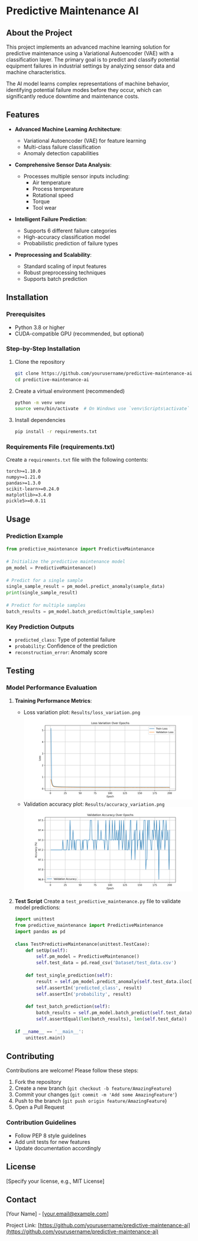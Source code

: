 # Predictive Maintenance AI

## About the Project

This project implements an advanced machine learning solution for predictive maintenance using a Variational Autoencoder (VAE) with a classification layer. The primary goal is to predict and classify potential equipment failures in industrial settings by analyzing sensor data and machine characteristics.

The AI model learns complex representations of machine behavior, identifying potential failure modes before they occur, which can significantly reduce downtime and maintenance costs.

## Features

- **Advanced Machine Learning Architecture**:
  - Variational Autoencoder (VAE) for feature learning
  - Multi-class failure classification
  - Anomaly detection capabilities

- **Comprehensive Sensor Data Analysis**:
  - Processes multiple sensor inputs including:
    - Air temperature
    - Process temperature
    - Rotational speed
    - Torque
    - Tool wear

- **Intelligent Failure Prediction**:
  - Supports 6 different failure categories
  - High-accuracy classification model
  - Probabilistic prediction of failure types

- **Preprocessing and Scalability**:
  - Standard scaling of input features
  - Robust preprocessing techniques
  - Supports batch prediction

## Installation

### Prerequisites
- Python 3.8 or higher
- CUDA-compatible GPU (recommended, but optional)

### Step-by-Step Installation

1. Clone the repository
   ```bash
   git clone https://github.com/yourusername/predictive-maintenance-ai.git
   cd predictive-maintenance-ai
   ```

2. Create a virtual environment (recommended)
   ```bash
   python -m venv venv
   source venv/bin/activate  # On Windows use `venv\Scripts\activate`
   ```

3. Install dependencies
   ```bash
   pip install -r requirements.txt
   ```

### Requirements File (requirements.txt)
Create a `requirements.txt` file with the following contents:

```
torch>=1.10.0
numpy>=1.21.0
pandas>=1.3.0
scikit-learn>=0.24.0
matplotlib>=3.4.0
pickle5>=0.0.11
```

## Usage

### Prediction Example

```python
from predictive_maintenance import PredictiveMaintenance

# Initialize the predictive maintenance model
pm_model = PredictiveMaintenance()

# Predict for a single sample
single_sample_result = pm_model.predict_anomaly(sample_data)
print(single_sample_result)

# Predict for multiple samples
batch_results = pm_model.batch_predict(multiple_samples)
```

### Key Prediction Outputs
- `predicted_class`: Type of potential failure
- `probability`: Confidence of the prediction
- `reconstruction_error`: Anomaly score

## Testing

### Model Performance Evaluation

1. **Training Performance Metrics**:
   - Loss variation plot: `Results/loss_variation.png`
   ![Loss Variation Over Epochs](Results/loss_variation.png)
   - Validation accuracy plot: `Results/accuracy_variation.png`
   ![Validation Accuracy Over Epochs](Results/accuracy_variation.png)

2. **Test Script**
   Create a `test_predictive_maintenance.py` file to validate model predictions:

   ```python
   import unittest
   from predictive_maintenance import PredictiveMaintenance
   import pandas as pd

   class TestPredictiveMaintenance(unittest.TestCase):
       def setUp(self):
           self.pm_model = PredictiveMaintenance()
           self.test_data = pd.read_csv('Dataset/test_data.csv')

       def test_single_prediction(self):
           result = self.pm_model.predict_anomaly(self.test_data.iloc[0:1])
           self.assertIn('predicted_class', result)
           self.assertIn('probability', result)

       def test_batch_prediction(self):
           batch_results = self.pm_model.batch_predict(self.test_data)
           self.assertEqual(len(batch_results), len(self.test_data))

   if __name__ == '__main__':
       unittest.main()
   ```

## Contributing

Contributions are welcome! Please follow these steps:

1. Fork the repository
2. Create a new branch (`git checkout -b feature/AmazingFeature`)
3. Commit your changes (`git commit -m 'Add some AmazingFeature'`)
4. Push to the branch (`git push origin feature/AmazingFeature`)
5. Open a Pull Request

### Contribution Guidelines
- Follow PEP 8 style guidelines
- Add unit tests for new features
- Update documentation accordingly

## License
[Specify your license, e.g., MIT License]

## Contact
[Your Name] - [your.email@example.com]

Project Link: [https://github.com/yourusername/predictive-maintenance-ai](https://github.com/yourusername/predictive-maintenance-ai)
